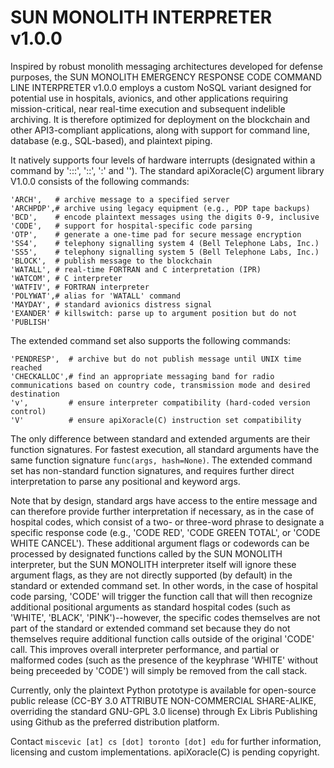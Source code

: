 # SUN MONOLITH INTERPRETER v1.0.0
 
Inspired by robust monolith messaging architectures developed for defense purposes, the SUN MONOLITH EMERGENCY RESPONSE CODE COMMAND LINE INTERPRETER v1.0.0 employs a custom NoSQL variant designed for potential use in hospitals, avionics, and other applications requiring mission-critical, near real-time execution and subsequent indelible archiving. It is therefore optimized for deployment on the blockchain and other API3-compliant applications, along with support for command line, database (e.g., SQL-based), and plaintext piping.

It natively supports four levels of hardware interrupts (designated within a command by ':::', '::', ':' and ''). The standard apiXoracle(C) argument library V1.0.0 consists of the following commands:

    'ARCH',   # archive message to a specified server
    'ARCHPDP',# archive using legacy equipment (e.g., PDP tape backups)
    'BCD',    # encode plaintext messages using the digits 0-9, inclusive
    'CODE',   # support for hospital-specific code parsing
    'OTP',    # generate a one-time pad for secure message encryption
    'SS4',    # telephony signalling system 4 (Bell Telephone Labs, Inc.)
    'SS5',    # telephony signalling system 5 (Bell Telephone Labs, Inc.)
    'BLOCK',  # publish message to the blockchain
    'WATALL', # real-time FORTRAN and C interpretation (IPR)
    'WATCOM', # C interpreter
    'WATFIV', # FORTRAN interpreter
    'POLYWAT',# alias for 'WATALL' command
    'MAYDAY', # standard avionics distress signal
    'EXANDER' # killswitch: parse up to argument position but do not 'PUBLISH'
    
The extended command set also supports the following commands:

    'PENDRESP',  # archive but do not publish message until UNIX time reached
    'CHECKALLOC',# find an appropriate messaging band for radio communications based on country code, transmission mode and desired destination
    'v',         # ensure interpreter compatibility (hard-coded version control)
    'V'          # ensure apiXoracle(C) instruction set compatibility
    
The only difference between standard and extended arguments are their function signatures. For fastest execution, all standard arguments have the same function signature ```func(args, hash=None)```. The extended command set has non-standard function signatures, and requires further direct interpretation to parse any positional and keyword args. 

Note that by design, standard args have access to the entire message and can therefore provide further interpretation if necessary, as in the case of hospital codes, which consist of a two- or three-word phrase to designate a specific response code (e.g., 'CODE RED', 'CODE GREEN TOTAL', or 'CODE WHITE CANCEL'). These additional argument flags or codewords can be processed by designated functions called by the SUN MONOLITH interpreter, but the SUN MONOLITH interpreter itself will ignore these argument flags, as they are not directly supported (by default) in the standard or extended command set. In other words, in the case of hospital code parsing, 'CODE' will trigger the function call that will then recognize additional positional arguments as standard hospital codes (such as 'WHITE', 'BLACK', 'PINK')--however, the specific codes themselves are not part of the standard or extended command set because they do not themselves require additional function calls outside of the original 'CODE' call. This improves overall interpreter performance, and partial or malformed codes (such as the presence of the keyphrase 'WHITE' without being preceeded by 'CODE') will simply be removed from the call stack.

Currently, only the plaintext Python prototype is available for open-source public release (CC-BY 3.0 ATTRIBUTE NON-COMMERCIAL SHARE-ALIKE, overriding the standard GNU-GPL 3.0 license) through Ex Libris Publishing using Github as the preferred distribution platform.

Contact ```miscevic [at] cs [dot] toronto [dot] edu``` for further information, licensing and custom implementations. apiXoracle(C) is pending copyright.

